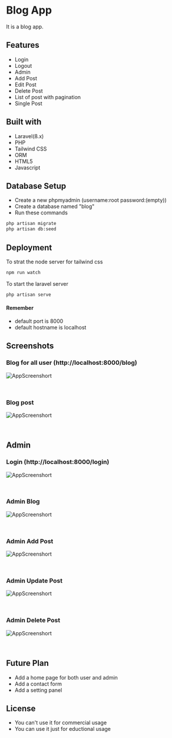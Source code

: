 
# Blog App

It is a blog app.



## Features
- Login
- Logout
- Admin
- Add Post
- Edit Post
- Delete Post
- List of post with pagination
- Single Post


## Built with
- Laravel(8.x)
- PHP
- Tailwind CSS
- ORM
- HTML5
- Javascript
## Database Setup
- Create a new phpmyadmin (username:root password:(empty))
- Create a database named "blog"
- Run these commands
```bash
php artisan migrate
php artisan db:seed
```
## Deployment

To strat the node server for tailwind css

```bash
npm run watch
```
To start the laravel server

```bash
php artisan serve
```

#### Remember
- default port is 8000 
- default hostname is localhost

## Screenshots
### Blog for all user (http://localhost:8000/blog)

![AppScreenshort](https://github.com/Argha-Nilanjon-Nondi/blog-app-laravel/blob/master/screenshot/public_blog.png?raw=true)

<br>

### Blog post

![AppScreenshort](https://github.com/Argha-Nilanjon-Nondi/blog-app-laravel/blob/master/screenshot/single_blog_post.png?raw=true)

<br>

## Admin
### Login (http://localhost:8000/login)

![AppScreenshort](https://github.com/Argha-Nilanjon-Nondi/blog-app-laravel/blob/master/screenshot/login.png?raw=true)

<br>

### Admin Blog

![AppScreenshort](https://github.com/Argha-Nilanjon-Nondi/blog-app-laravel/blob/master/screenshot/admin_blog.png?raw=true)

<br>

### Admin Add Post

![AppScreenshort](https://github.com/Argha-Nilanjon-Nondi/blog-app-laravel/blob/master/screenshot/admin_post_add.png?raw=true)

<br>

### Admin Update Post

![AppScreenshort](https://github.com/Argha-Nilanjon-Nondi/blog-app-laravel/blob/master/screenshot/admin_post_update.png?raw=true)

<br>

### Admin Delete Post

![AppScreenshort](https://github.com/Argha-Nilanjon-Nondi/blog-app-laravel/blob/master/screenshot/admin_post_delete.png?raw=true)

<br>

## Future Plan
- Add a home page for both user and admin
- Add a contact form
- Add a setting panel 

## License
- You can't use it for commercial usage
- You can use it just for eductional usage
